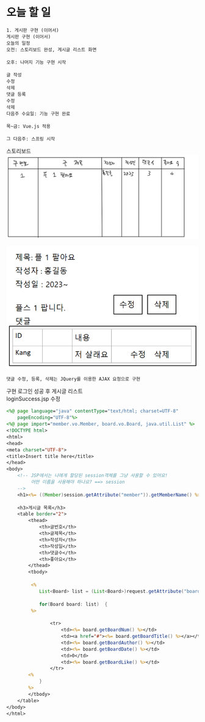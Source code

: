 # 오늘 할 일
```
1. 게시판 구현 (이어서)
게시판 구현 (이어서)
오늘의 일정
오전: 스토리보드 완성, 게시글 리스트 화면

오후: 나머지 기능 구현 시작

글 작성
수정
삭제
댓글 등록
수정
삭제
다음주 수요일: 기능 구현 완료

목~금: Vue.js 적용

그 다음주: 스프링 시작
```
스토리보드
![](images/2023_02_10_수업정리.md/f7a81b58fd7ef3f5dd5422d0d0332487.png.png)

![](images/2023_02_10_수업정리.md/3c3968b587161df59d411f121e8febf6.png.png)
```
댓글 수정, 등록, 삭제는 JQuery를 이용한 AJAX 요청으로 구현
```
구현
로그인 성공 후 게시글 리스트    
loginSuccess.jsp 수정
```jsp
<%@ page language="java" contentType="text/html; charset=UTF-8"
    pageEncoding="UTF-8"%>
<%@ page import="member.vo.Member, board.vo.Board, java.util.List" %>    
<!DOCTYPE html>
<html>
<head>
<meta charset="UTF-8">
<title>Insert title here</title>
</head>
<body>
    <!-- JSP에서는 나에게 할당된 session객체를 그냥 사용할 수 있어요! 
         어떤 이름을 사용해야 하나요? ==> session
    -->
	<h1><%= ((Member)session.getAttribute("member")).getMemberName() %>님 환영합니다.</h1>
	
	<h3>게시글 목록</h3>
	<table border="2">
		<thead>
			<th>글번호</th>
			<th>글제목</th>
			<th>작성자</th>
			<th>작성일</th>
			<th>댓글수</th>
			<th>좋아요</th>
		</thead>
		<tbody>
		
		 <%  
		    List<Board> list = (List<Board>)request.getAttribute("boardList");
		    
		    for(Board board: list)  { 
		 %>
		
				<tr>
					<td><%= board.getBoardNum() %></td>
					<td><a href="#"><%= board.getBoardTitle() %></a></td>
					<td><%= board.getBoardAuthor() %></td>
					<td><%= board.getBoardDate() %></td>
					<td>0</td>
					<td><%= board.getBoardLike() %></td>
				</tr>
		<%
		    } 
		%>	
		</tbody>
	</table>	
</body>
</html>

```

```

```
